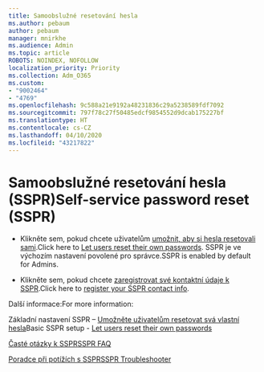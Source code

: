 ```yaml
---
title: Samoobslužné resetování hesla
ms.author: pebaum
author: pebaum
manager: mnirkhe
ms.audience: Admin
ms.topic: article
ROBOTS: NOINDEX, NOFOLLOW
localization_priority: Priority
ms.collection: Adm_O365
ms.custom:
- "9002464"
- "4769"
ms.openlocfilehash: 9c588a21e9192a48231836c29a5238589fdf7092
ms.sourcegitcommit: 797f78c27f50485edcf9854552d9dcab175227bf
ms.translationtype: HT
ms.contentlocale: cs-CZ
ms.lasthandoff: 04/10/2020
ms.locfileid: "43217822"
---
```

# <a name="self-service-password-reset-sspr"></a><span data-ttu-id="653fb-102">Samoobslužné resetování hesla (SSPR)</span><span class="sxs-lookup"><span data-stu-id="653fb-102">Self-service password reset (SSPR)</span></span>

- <span data-ttu-id="653fb-103">Klikněte sem, pokud chcete uživatelům [umožnit, aby si hesla resetovali sami](https://admin.microsoft.com/Adminportal/Home#/featureexplorer/security/Sspr).</span><span class="sxs-lookup"><span data-stu-id="653fb-103">Click here to [Let users reset their own passwords](https://admin.microsoft.com/Adminportal/Home#/featureexplorer/security/Sspr).</span></span>  <span data-ttu-id="653fb-104">SSPR je ve výchozím nastavení povolené pro správce.</span><span class="sxs-lookup"><span data-stu-id="653fb-104">SSPR is enabled by default for Admins.</span></span>

- <span data-ttu-id="653fb-105">Klikněte sem, pokud chcete [zaregistrovat své kontaktní údaje k SSPR](https://go.microsoft.com/fwlink/?linkid=849451).</span><span class="sxs-lookup"><span data-stu-id="653fb-105">Click here to [register your SSPR contact info](https://go.microsoft.com/fwlink/?linkid=849451).</span></span>

<span data-ttu-id="653fb-106">Další informace:</span><span class="sxs-lookup"><span data-stu-id="653fb-106">For more information:</span></span>

<span data-ttu-id="653fb-107">Základní nastavení SSPR – [Umožněte uživatelům resetovat svá vlastní hesla](https://docs.microsoft.com/microsoft-365/admin/add-users/let-users-reset-passwords?view=o365-worldwide)</span><span class="sxs-lookup"><span data-stu-id="653fb-107">Basic SSPR setup - [Let users reset their own passwords](https://docs.microsoft.com/microsoft-365/admin/add-users/let-users-reset-passwords?view=o365-worldwide)</span></span>

[<span data-ttu-id="653fb-108">Časté otázky k SSPR</span><span class="sxs-lookup"><span data-stu-id="653fb-108">SSPR FAQ</span></span>](https://docs.microsoft.com/azure/active-directory/authentication/active-directory-passwords-faq)

[<span data-ttu-id="653fb-109">Poradce při potížích s SSPR</span><span class="sxs-lookup"><span data-stu-id="653fb-109">SSPR Troubleshooter</span></span>](https://docs.microsoft.com/azure/active-directory/authentication/active-directory-passwords-troubleshoot)
